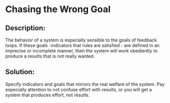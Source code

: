 # Chasing the Wrong Goal

## Description:

The behavior of a system is especially sensible to the goals of feedback loops. If these goals -indicators that rules are satisfied - are defined in an imprecise or incomplete manner, then the system will work obediently to produce a results that is not really wanted.

## Solution:

Specify indicators and goals that mirrors the real welfare of the system. Pay especially attention to not confuse effort with results, or you will get a system that produces effort, not results.